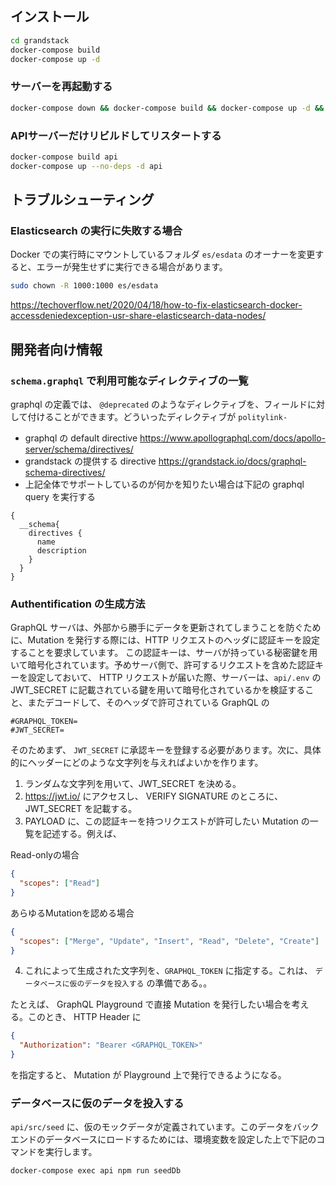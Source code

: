 ## インストール

```bash
cd grandstack
docker-compose build
docker-compose up -d
```

### サーバーを再起動する

```bash
docker-compose down && docker-compose build && docker-compose up -d && docker-compose logs -f
```

### APIサーバーだけリビルドしてリスタートする

```bash
docker-compose build api
docker-compose up --no-deps -d api
```


## トラブルシューティング

### Elasticsearch の実行に失敗する場合

Docker での実行時にマウントしているフォルダ `es/esdata` のオーナーを変更すると、エラーが発生せずに実行できる場合があります。


```bash
sudo chown -R 1000:1000 es/esdata
```

https://techoverflow.net/2020/04/18/how-to-fix-elasticsearch-docker-accessdeniedexception-usr-share-elasticsearch-data-nodes/

## 開発者向け情報

### `schema.graphql` で利用可能なディレクティブの一覧

graphql の定義では、 `@deprecated` のようなディレクティブを、フィールドに対して付けることができます。どういったディレクティブが `politylink-`

* graphql の default directive https://www.apollographql.com/docs/apollo-server/schema/directives/
* grandstack の提供する directive https://grandstack.io/docs/graphql-schema-directives/
* 上記全体でサポートしているのが何かを知りたい場合は下記の graphql query を実行する

```
{
  __schema{
    directives {
      name
      description
    }
  }
}
```

### Authentification の生成方法

GraphQL サーバは、外部から勝手にデータを更新されてしまうことを防ぐために、Mutation を発行する際には、HTTP リクエストのヘッダに認証キーを設定することを要求しています。
この認証キーは、サーバが持っている秘密鍵を用いて暗号化されています。予めサーバ側で、許可するリクエストを含めた認証キーを設定しておいて、
HTTP リクエストが届いた際、サーバーは、`api/.env` の JWT_SECRET に記載されている鍵を用いて暗号化されているかを検証すること、またデコードして、そのヘッダで許可されている
GraphQL の

```api/.env
#GRAPHQL_TOKEN=
#JWT_SECRET=
```

そのためまず、 `JWT_SECRET` に承認キーを登録する必要があります。次に、具体的にヘッダーにどのような文字列を与えればよいかを作ります。

1. ランダムな文字列を用いて、JWT_SECRET を決める。
2. https://jwt.io/ にアクセスし、 VERIFY SIGNATURE のところに、JWT_SECRET を記載する。
3. PAYLOAD に、この認証キーを持つリクエストが許可したい Mutation の一覧を記述する。例えば、

Read-onlyの場合

```json
{
  "scopes": ["Read"]
}
```

あらゆるMutationを認める場合

```json
{
  "scopes": ["Merge", "Update", "Insert", "Read", "Delete", "Create"]
}
```

4. これによって生成された文字列を、`GRAPHQL_TOKEN` に指定する。これは、 `データベースに仮のデータを投入する` の準備である。。

たとえば、 GraphQL Playground で直接 Mutation を発行したい場合を考える。このとき、 HTTP Header に

```json
{
  "Authorization": "Bearer <GRAPHQL_TOKEN>"
}
```

を指定すると、 Mutation が Playground 上で発行できるようになる。


### データベースに仮のデータを投入する

`api/src/seed` に、仮のモックデータが定義されています。このデータをバックエンドのデータベースにロードするためには、環境変数を設定した上で下記のコマンドを実行します。

```bash
docker-compose exec api npm run seedDb
```
